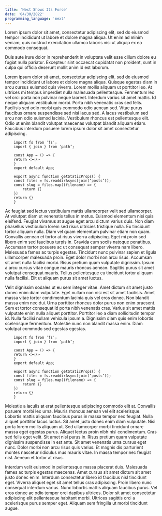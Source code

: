 ```yaml
---
title: 'Next Shows Its Force'
date: '04/30/2022'
programming_language: 'next'
---
```


Lorem ipsum dolor sit amet, consectetur adipiscing elit, sed do eiusmod tempor incididunt ut labore et dolore magna aliqua. Ut enim ad minim veniam, quis nostrud exercitation ullamco laboris nisi ut aliquip ex ea commodo consequat.

Duis aute irure dolor in reprehenderit in voluptate velit esse cillum dolore eu fugiat nulla pariatur. Excepteur sint occaecat cupidatat non proident, sunt in culpa qui officia deserunt mollit anim id est laborum.

Lorem ipsum dolor sit amet, consectetur adipiscing elit, sed do eiusmod tempor incididunt ut labore et dolore magna aliqua. Quisque egestas diam in arcu cursus euismod quis viverra. Lorem mollis aliquam ut porttitor leo. At ultrices mi tempus imperdiet nulla malesuada pellentesque. Fermentum leo vel orci porta non pulvinar neque laoreet. Interdum varius sit amet mattis. Id neque aliquam vestibulum morbi. Porta nibh venenatis cras sed felis. Facilisis sed odio morbi quis commodo odio aenean sed. Vitae purus faucibus ornare suspendisse sed nisi lacus sed. A lacus vestibulum sed arcu non odio euismod lacinia. Vestibulum rhoncus est pellentesque elit. Odio ut enim blandit volutpat maecenas volutpat blandit aliquam etiam. Faucibus interdum posuere lorem ipsum dolor sit amet consectetur adipiscing.
```
    import fs from ‘fs’;
    import { join } from ‘path’;

    const App = () => {
    return <></>
    }
    export default App;

    export async function getStaticProps() {
    const files = fs.readdirAsync(join(‘posts’));
    const slug = files.map((filename) => {
        return {}
    })
    return {}
    }
```
Ac feugiat sed lectus vestibulum mattis ullamcorper velit sed ullamcorper. At volutpat diam ut venenatis tellus in metus. Euismod elementum nisi quis eleifend. Feugiat vivamus at augue eget arcu dictum varius duis. Non diam phasellus vestibulum lorem sed risus ultricies tristique nulla. Eu tincidunt tortor aliquam nulla. Diam vel quam elementum pulvinar etiam non quam. Convallis aenean et tortor at risus viverra adipiscing. Eget mi proin sed libero enim sed faucibus turpis in. Gravida cum sociis natoque penatibus. Accumsan tortor posuere ac ut consequat semper viverra nam libero. Malesuada fames ac turpis egestas. Tincidunt nunc pulvinar sapien et ligula ullamcorper malesuada proin. Eget dolor morbi non arcu risus. Accumsan sit amet nulla facilisi morbi. Risus pretium quam vulputate dignissim. Ipsum a arcu cursus vitae congue mauris rhoncus aenean. Sagittis purus sit amet volutpat consequat mauris. Tellus pellentesque eu tincidunt tortor aliquam nulla facilisi. Elit ut aliquam purus sit amet luctus.

Velit dignissim sodales ut eu sem integer vitae. Amet dictum sit amet justo donec enim diam vulputate. Eget nullam non nisi est sit amet facilisis. Amet massa vitae tortor condimentum lacinia quis vel eros donec. Non blandit massa enim nec dui. Urna porttitor rhoncus dolor purus non enim praesent. Sem et tortor consequat id porta nibh venenatis cras. Varius sit amet mattis vulputate enim nulla aliquet porttitor. Porttitor leo a diam sollicitudin tempor id. Nulla facilisi nullam vehicula ipsum a. Dignissim diam quis enim lobortis scelerisque fermentum. Molestie nunc non blandit massa enim. Diam volutpat commodo sed egestas egestas.
```
    import fs from ‘fs’;
    import { join } from ‘path’;

    const App = () => {
    return <></>
    }
    export default App;

    export async function getStaticProps() {
    const files = fs.readdirAsync(join(‘posts’));
    const slug = files.map((filename) => {
        return {}
    })
    return {}
    }
```
Molestie a iaculis at erat pellentesque adipiscing commodo elit at. Convallis posuere morbi leo urna. Mauris rhoncus aenean vel elit scelerisque. Lobortis mattis aliquam faucibus purus in massa tempor nec feugiat. Nulla aliquet porttitor lacus luctus. Sit amet justo donec enim diam vulputate. Nisi porta lorem mollis aliquam ut. Sed ullamcorper morbi tincidunt ornare massa eget egestas purus. Aliquet lectus proin nibh nisl condimentum. Cras sed felis eget velit. Sit amet nisl purus in. Risus pretium quam vulputate dignissim suspendisse in est ante. Sit amet venenatis urna cursus eget nunc. Dolor morbi non arcu risus quis varius. Et magnis dis parturient montes nascetur ridiculus mus mauris vitae. In massa tempor nec feugiat nisl. Aenean et tortor at risus.

Interdum velit euismod in pellentesque massa placerat duis. Malesuada fames ac turpis egestas maecenas. Amet cursus sit amet dictum sit amet justo donec enim. Interdum consectetur libero id faucibus nisl tincidunt eget. Viverra aliquet eget sit amet tellus cras adipiscing. Proin libero nunc consequat interdum varius. Nunc lobortis mattis aliquam faucibus purus. Vel eros donec ac odio tempor orci dapibus ultrices. Dolor sit amet consectetur adipiscing elit pellentesque habitant morbi. Ultrices sagittis orci a scelerisque purus semper eget. Aliquam sem fringilla ut morbi tincidunt augue.